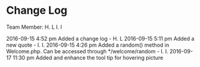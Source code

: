 Change Log
=============
Team Member: 
H. L
I. I

2016-09-15 4:52 pm Added a change log - H. L
2016-09-15 5:11 pm Added a new quote - I. I.
2016-09-15 4:26 pm Added a random() method in Welcome.php. Can be accessed through */welcome/random - I. I.
2016-09-17 11:30 pm Added and enhance the tool tip for hovering picture
